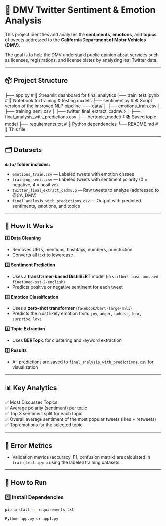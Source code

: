 # 🚗 DMV Twitter Sentiment & Emotion Analysis

This project identifies and analyzes the **sentiments**, **emotions**, and **topics** of tweets addressed to the **California Department of Motor Vehicles (DMV)**.

The goal is to help the DMV understand public opinion about services such as licenses, registrations, and license plates by analyzing real Twitter data.

---

## 📦 Project Structure

├── app.py # 🚀 Streamlit dashboard for final analytics
├── train_test.ipynb # 🧠 Notebook for training & testing models
├── sentiment.py # ⚙️ Script version of the improved NLP pipeline
├── data/
│ ├── emotions_train.csv
│ ├── training_senti.csv
│ ├── twitter_final_extract_cadmv.p
│ ├── final_analysis_with_predictions.csv
├── bertopic_model/ # 📚 Saved topic model
├── requirements.txt # 📌 Python dependencies
└── README.md # 📄 This file


---

## 🗂️ Datasets

**`data/` folder includes:**

- `emotions_train.csv` — Labeled tweets with emotion classes  
- `training_senti.csv` — Labeled tweets with sentiment polarity (0 = negative, 4 = positive)  
- `twitter_final_extract_cadmv.p` — Raw tweets to analyze (addressed to @CA_DMV)  
- `final_analysis_with_predictions.csv` — Output with predicted sentiments, emotions, and topics

---

## 🧠 How It Works

**1️⃣ Data Cleaning**  
- Removes URLs, mentions, hashtags, numbers, punctuation  
- Converts all text to lowercase

**2️⃣ Sentiment Prediction**  
- Uses a **transformer-based DistilBERT** model (`distilbert-base-uncased-finetuned-sst-2-english`)  
- Predicts positive or negative sentiment for each tweet

**3️⃣ Emotion Classification**  
- Uses a **zero-shot transformer** (`facebook/bart-large-mnli`)  
- Predicts the most likely emotion from: `joy`, `anger`, `sadness`, `fear`, `surprise`, `love`

**4️⃣ Topic Extraction**  
- Uses **BERTopic** for clustering and keyword extraction

**5️⃣ Results**  
- All predictions are saved to `final_analysis_with_predictions.csv` for visualization

---

## 📊 Key Analytics

✅ Most Discussed Topics  
✅ Average polarity (sentiment) per topic  
✅ Top 3 sentiment split for each topic  
✅ Overall average sentiment of the most popular tweets (likes + retweets)  
✅ Top emotions for the selected topic

---

## 🧮 Error Metrics

- Validation metrics (accuracy, F1, confusion matrix) are calculated in `train_test.ipynb` using the labeled training datasets.

---

## 🚀 How to Run

### 1️⃣ Install Dependencies

```bash
pip install -r requirements.txt

Python app.py or app1.py

